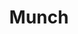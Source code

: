 ---
title: Munch
github: https://github.com/CornellDataScience/Munch
img: /assets/projects/munch.jpg
img_alt: Food
description: |
  Munch is an iOS app for estimating macronutrient content of your meals based on photos you take of your food. I served as tech lead for this project in Cornell Data Science.
tags:
  - Computer Vision
  - Python
  - Swift
  - CDS
abstraction_level: 5
group_size: 10
---